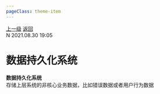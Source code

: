 ```yaml
---
pageClass: theme-item
---
```

<div class="extend-header">
    <div class="info">
        <div class="record">
            <a class="back" href="./">上一级</a>
            <a class="back" href="./">返回</a>
        </div>        
        <div class="mini">
            <span>N 2021.08.30 19:05</span>
        </div>
    </div>
    <div class="content"></div>
</div>
<div class="content-header">
<h1>数据持久化系统</h1><strong>数据持久化系统</strong>
<summary class="desc">存储上层系统的非核心业务数据，比如错误数据或者用户行为数据</summary>
</div>
<div class="static-content">


</div>